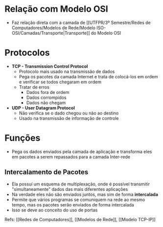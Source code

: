 # Relação com Modelo OSI

- Faz relação direta com a camada de [[UTFPR/3º Semestre/Redes de Computadores/Modelos de Rede/Modelo ISO-OSI/Camadas/Transporte|Transporte]] do Modelo OSI
# Protocolos

- **TCP - Transmission Control Protocol**
	- Protocolo mais usado na transmissão de dados
	- Pega os pacotes da camada Internet e trata de colocá-los em ordem e verificar se todos chegaram em ordem
	- Tratar de erros
		- Dados fora de ordem
		- Dados corrompidos
		- Dados não chegam
- **UDP - User Datagram Protocol**
	- Não verifica se o dado chegou ou não ao destino
	- Usado na transmissão de informação de controle
# Funções

- Pega os dados enviados pela camada de aplicação e transforma eles em pacotes a serem repassados para a camada Inter-rede
## Intercalamento de Pacotes

- Ela possuí um esquema de multiplexação, onde é possível transmitir "simultaneamente" dados das mais diferentes aplicações
- Na verdade eles não são enviados juntos, mas sim de forma **intercalada** 
- Permite que vários programas se comuniquem na rede ao mesmo tempo, mas os pacotes serão enviados de forma intercalada
- Isso se deve ao conceito do uso de portas

Refs: [[Redes de Computadores]], [[Modelos de Rede]], [[Modelo TCP-IP]]
